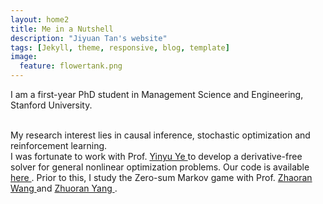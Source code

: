 ```yaml
---
layout: home2
title: Me in a Nutshell
description: "Jiyuan Tan's website"
tags: [Jekyll, theme, responsive, blog, template]
image:
  feature: flowertank.png
---
```


I am a first-year PhD student in Management Science and Engineering, Stanford University.

<br />
My research interest lies in causal inference, stochastic optimization and reinforcement learning.

<br />
I was fortunate to work with Prof. <a href = "https://web.stanford.edu/~yyye/" >Yinyu Ye </a> to develop a derivative-free solver for general nonlinear optimization problems. Our code is available <a href = "https://github.com/COPT-Public/SOLNP" >here </a>. Prior to this, I study the Zero-sum Markov game with Prof. <a href = "https://zhaoranwang.github.io/" >Zhaoran Wang </a> and <a href = "https://www.princeton.edu/~zy6/" >Zhuoran Yang </a>.
